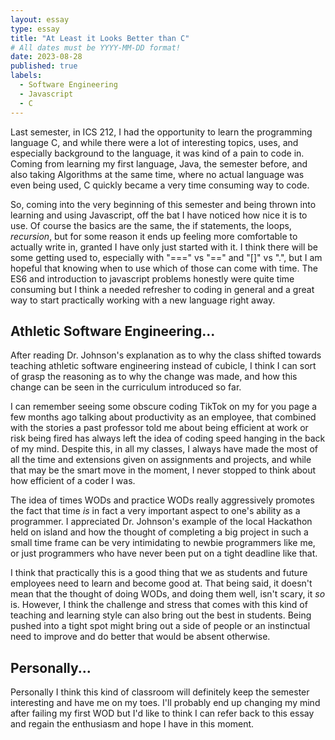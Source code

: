 ```yaml
---
layout: essay
type: essay
title: "At Least it Looks Better than C"
# All dates must be YYYY-MM-DD format!
date: 2023-08-28
published: true
labels:
  - Software Engineering
  - Javascript
  - C
---
```

Last semester, in ICS 212, I had the opportunity to learn the programming language C, and while there were a lot of interesting topics, uses, and especially background to the language, it was kind of a pain to code in. Coming from learning my first language, Java, the semester before, and also taking Algorithms at the same time, where no actual language was even being used, C quickly became a very time consuming way to code.

So, coming into the very beginning of this semester and being thrown into learning and using Javascript, off the bat I have noticed how nice it is to use. Of course the basics are the same, the if statements, the loops, *recursion*, but for some reason it ends up feeling more comfortable to actually write in, granted I have only just started with it. I think there will be some getting used to, especially with "===" vs "==" and "[]" vs ".", but I am hopeful that knowing when to use which of those can come with time. The ES6 and introduction to javascript problems honestly were quite time consuming but I think a needed refresher to coding in general and a great way to start practically working with a new language right away.

## Athletic Software Engineering...

After reading Dr. Johnson's explanation as to why the class shifted towards teaching athletic software engineering instead of cubicle, I think I can sort of grasp the reasoning as to why the change was made, and how this change can be seen in the curriculum introduced so far.

I can remember seeing some obscure coding TikTok on my for you page a few months ago talking about productivity as an employee, that combined with the stories a past professor told me about being efficient at work or risk being fired has always left the idea of coding speed hanging in the back of my mind. Despite this, in all my classes, I always have made the most of all the time and extensions given on assignments and projects, and while that may be the smart move in the moment, I never stopped to think about how efficient of a coder I was.

The idea of times WODs and practice WODs really aggressively promotes the fact that time *is* in fact a very important aspect to one's ability as a programmer. I appreciated Dr. Johnson's example of the local Hackathon held on island and how the thought of completing a big project in such a small time frame can be very intimidating to newbie programmers like me, or just programmers who have never been put on a tight deadline like that.

I think that practically this is a good thing that we as students and future employees need to learn and become good at. That being said, it doesn't mean that the thought of doing WODs, and doing them well, isn't scary, it *so* is. However, I think the challenge and stress that comes with this kind of teaching and learning style can also bring out the best in students. Being pushed into a tight spot might bring out a side of people or an instinctual need to improve and do better that would be absent otherwise.

## Personally...

Personally I think this kind of classroom will definitely keep the semester interesting and have me on my toes. I'll probably end up changing my mind after failing my first WOD but I'd like to think I can refer back to this essay and regain the enthusiasm and hope I have in this moment. 
